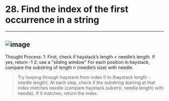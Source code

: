 # 28. Find the index of the first occurrence in a string
---
![image](https://github.com/user-attachments/assets/8153d023-9d8c-4805-8793-4883bfed855c)
---
Thought Process:
1: First, check if haystack’s length < needle’s length. If yes, return -1
2: use a "sliding window"
For each position in haystack, compare the substring of length n (needle’s size) with needle.
> Try looping through haystack from index 0 to (haystack length - needle length). At each step, check if the substring starting at that index matches needle (compare haystack.substr(i, needle.length) with needle). If it matches, return the index.

